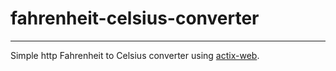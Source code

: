 # fahrenheit-celsius-converter

---

Simple http Fahrenheit to Celsius converter using [actix-web](https://actix.rs/).

